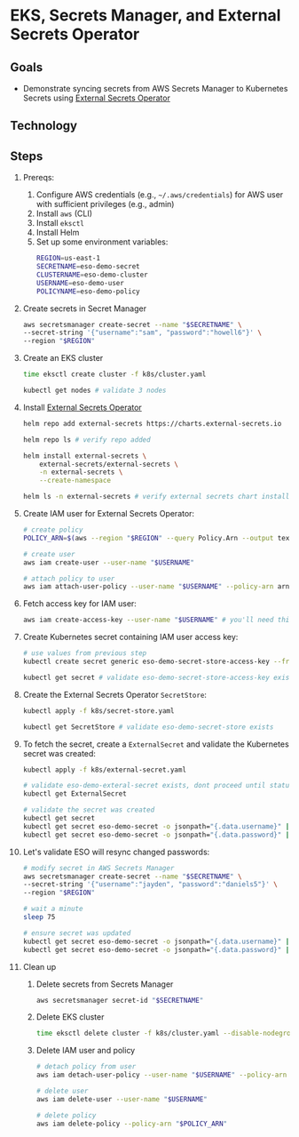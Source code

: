 # EKS, Secrets Manager, and External Secrets Operator

## Goals

* Demonstrate syncing secrets from AWS Secrets Manager to Kubernetes Secrets using [External Secrets Operator](https://external-secrets.io/)

## Technology


## Steps

1. Prereqs:
    1. Configure AWS credentials (e.g., `~/.aws/credentials`) for AWS user with sufficient privileges (e.g., admin)
    1. Install `aws` (CLI)
    1. Install `eksctl`
    1. Install Helm
    1. Set up some environment variables:
        ```bash
        REGION=us-east-1
        SECRETNAME=eso-demo-secret
        CLUSTERNAME=eso-demo-cluster
        USERNAME=eso-demo-user
        POLICYNAME=eso-demo-policy
        ```

1. Create secrets in Secret Manager
    ```bash
    aws secretsmanager create-secret --name "$SECRETNAME" \
    --secret-string '{"username":"sam", "password":"howell6"}' \
    --region "$REGION"
    ```

1. Create an EKS cluster
    ```bash
    time eksctl create cluster -f k8s/cluster.yaml

    kubectl get nodes # validate 3 nodes
    ```

1. Install [External Secrets Operator](https://external-secrets.io/latest/)
    ```bash
    helm repo add external-secrets https://charts.external-secrets.io

    helm repo ls # verify repo added

    helm install external-secrets \
        external-secrets/external-secrets \
        -n external-secrets \
        --create-namespace 
    
    helm ls -n external-secrets # verify external secrets chart installed
    ```

1. Create IAM user for External Secrets Operator:
    ```bash
    # create policy
    POLICY_ARN=$(aws --region "$REGION" --query Policy.Arn --output text iam create-policy --policy-name "$POLICYNAME" --policy-document file://./aws/policy.json)

    # create user
    aws iam create-user --user-name "$USERNAME"

    # attach policy to user
    aws iam attach-user-policy --user-name "$USERNAME" --policy-arn arn:aws:iam::aws:policy/"$POLICYNAME"
    ```

1. Fetch access key for IAM user:
    ```bash
    aws iam create-access-key --user-name "$USERNAME" # you'll need this in next step
    ```

1. Create Kubernetes secret containing IAM user access key:
    ```bash
    # use values from previous step
    kubectl create secret generic eso-demo-secret-store-access-key --from-literal=access-key=<access-key> --from-literal=secret-access-key=<secret-access-key>

    kubectl get secret # validate eso-demo-secret-store-access-key exists
    ```

1. Create the External Secrets Operator `SecretStore`:
    ```bash
    kubectl apply -f k8s/secret-store.yaml

    kubectl get SecretStore # validate eso-demo-secret-store exists
    ```

1. To fetch the secret, create a `ExternalSecret` and validate the Kubernetes secret was created:
    ```bash
    kubectl apply -f k8s/external-secret.yaml

    # validate eso-demo-exteral-secret exists, dont proceed until status is `SecretSynced`
    kubectl get ExternalSecret 

    # validate the secret was created
    kubectl get secret 
    kubectl get secret eso-demo-secret -o jsonpath="{.data.username}" | base64 --decode
    kubectl get secret eso-demo-secret -o jsonpath="{.data.password}" | base64 --decode
    ```

1. Let's validate ESO will resync changed passwords:
    ```bash
    # modify secret in AWS Secrets Manager
    aws secretsmanager create-secret --name "$SECRETNAME" \
    --secret-string '{"username":"jayden", "password":"daniels5"}' \
    --region "$REGION"

    # wait a minute
    sleep 75

    # ensure secret was updated
    kubectl get secret eso-demo-secret -o jsonpath="{.data.username}" | base64 --decode
    kubectl get secret eso-demo-secret -o jsonpath="{.data.password}" | base64 --decode
    ```

1. Clean up

    1. Delete secrets from Secrets Manager
        ```bash
        aws secretsmanager secret-id "$SECRETNAME"
        ```

    1. Delete EKS cluster
        ```bash
        time eksctl delete cluster -f k8s/cluster.yaml --disable-nodegroup-eviction --wait
        ```
    
    1. Delete IAM user and policy
        ```bash
        # detach policy from user
        aws iam detach-user-policy --user-name "$USERNAME" --policy-arn arn:aws:iam::aws:policy/"$POLICYNAME"

        # delete user
        aws iam delete-user --user-name "$USERNAME"

        # delete policy
        aws iam delete-policy --policy-arn "$POLICY_ARN"
        ```